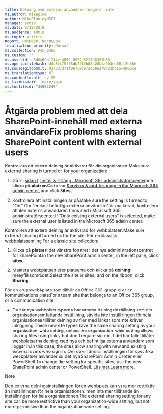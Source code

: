 ```yaml
---
title: Delning med externa användare fungerar inte
ms.author: mikeplum
author: MikePlumleyMSFT
manager: scotv
ms.date: 5/18/2018
ms.audience: Admin
ms.topic: article
ROBOTS: NOINDEX, NOFOLLOW
localization_priority: Normal
ms.collection: Adm_O365
ms.custom: ''
ms.assetid: d3d0b69b-214e-4859-8957-621fd6306b30
ms.openlocfilehash: d4c8fc75ff8db2319b88a20bea9b3ee661f2e36e
ms.sourcegitcommit: 037331d71f06750d972c0b6278b23bb15c4806ca
ms.translationtype: MT
ms.contentlocale: sv-SE
ms.lasthandoff: 10/18/2019
ms.locfileid: "36502249"
---
```

# <a name="fix-problems-sharing-sharepoint-content-with-external-users"></a><span data-ttu-id="628aa-102">Åtgärda problem med att dela SharePoint-innehåll med externa användare</span><span class="sxs-lookup"><span data-stu-id="628aa-102">Fix problems sharing SharePoint content with external users</span></span>

<span data-ttu-id="628aa-103">Kontrollera att extern delning är aktiverat för din organisation:</span><span class="sxs-lookup"><span data-stu-id="628aa-103">Make sure external sharing is turned on for your organization:</span></span>
  
1. <span data-ttu-id="628aa-104">Gå till [sidan tjänster &amp; -tillägg i Microsoft 365 administratörscenter](https://portal.office.com/adminportal/home#/Settings/ServicesAndAddIns)och klicka på **platser**.</span><span class="sxs-lookup"><span data-stu-id="628aa-104">Go to the [Services &amp; add-ins page in the Microsoft 365 admin center](https://portal.office.com/adminportal/home#/Settings/ServicesAndAddIns), and click **Sites**.</span></span>
    
2. <span data-ttu-id="628aa-105">Kontrollera att inställningen är på.</span><span class="sxs-lookup"><span data-stu-id="628aa-105">Make sure the setting is turned to "On."</span></span> <span data-ttu-id="628aa-106">Om "endast befintliga externa användare" är markerad, kontrollera att den externa användaren finns med i Microsoft 365 administratörscenter.</span><span class="sxs-lookup"><span data-stu-id="628aa-106">If "Only existing external users" is selected, make sure the external user is listed in the Microsoft 365 admin center.</span></span>
    
<span data-ttu-id="628aa-107">Kontrollera att extern delning är aktiverad för webbplatsen.</span><span class="sxs-lookup"><span data-stu-id="628aa-107">Make sure external sharing it turned on for the site.</span></span> <span data-ttu-id="628aa-108">För en klassisk webbplatssamling:</span><span class="sxs-lookup"><span data-stu-id="628aa-108">For a classic site collection:</span></span>
  
1. <span data-ttu-id="628aa-109">Klicka på **platser**i det vänstra fönstret i det nya administrationscentret för SharePoint.</span><span class="sxs-lookup"><span data-stu-id="628aa-109">In the new SharePoint admin center, in the left pane, click **sites**.</span></span>
    
2. <span data-ttu-id="628aa-110">Markera webbplatsen eller platserna och klicka på **delning**i menyfliksområdet.</span><span class="sxs-lookup"><span data-stu-id="628aa-110">Select the site or sites, and on the ribbon, click **Sharing**.</span></span>
    
<span data-ttu-id="628aa-111">För en gruppwebbplats som tillhör en Office 365-grupp eller en kommunikations plats:</span><span class="sxs-lookup"><span data-stu-id="628aa-111">For a team site that belongs to an Office 365 group, or a communication site:</span></span>
  
- <span data-ttu-id="628aa-112">De här nya webbplats typerna har samma delningsinställning som din organisationsomfattande inställning, såvida inte inställningen för hela organisationen tillåter delning av filer med länkar som inte kräver inloggning.</span><span class="sxs-lookup"><span data-stu-id="628aa-112">These new site types have the same sharing setting as your organization-wide setting, unless the organization-wide setting allows sharing files using links that don't require sign-in.</span></span> <span data-ttu-id="628aa-113">I det här fallet tillåter webbplatserna delning med nya och befintliga externa användare som loggar in.</span><span class="sxs-lookup"><span data-stu-id="628aa-113">In this case, the sites allow sharing with new and existing external users who sign in.</span></span> <span data-ttu-id="628aa-114">Om du vill ändra inställningen för specifika webbplatser använder du det nya SharePoint Admin Center eller PowerShell.</span><span class="sxs-lookup"><span data-stu-id="628aa-114">To change the setting for specific sites, use the new SharePoint admin center or PowerShell.</span></span> <span data-ttu-id="628aa-115">[Läs mer](https://go.microsoft.com/fwlink/?linkid=871863).</span><span class="sxs-lookup"><span data-stu-id="628aa-115">[Learn more](https://go.microsoft.com/fwlink/?linkid=871863).</span></span>
    
> [!NOTE]
> <span data-ttu-id="628aa-116">Den externa delningsinställningen för en webbplats kan vara mer restriktiv än inställningen för hela organisationen, men inte mer tillåtande än inställningen för hela organisationen.</span><span class="sxs-lookup"><span data-stu-id="628aa-116">The external sharing setting for any site can be more restrictive than your organization-wide setting, but not more permissive than the organization-wide setting.</span></span> 
  

